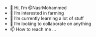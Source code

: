- 👋 Hi, I’m @NasrMohammed
- 👀 I’m interested in farming 
- 🌱 I’m currently learning a lot of stuff
- 💞️ I’m looking to collaborate on anything 
- 📫 How to reach me ...

<!---
NasrMohammed/NasrMohammed is a ✨ special ✨ repository because its `README.md` (this file) appears on your GitHub profile.
You can click the Preview link to take a look at your changes.
--->
